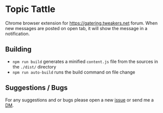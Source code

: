 # Topic Tattle
Chrome browser extension for https://gatering.tweakers.net forum. When new messages are posted on open tab, it will show the message in a notification.

## Building
- `npm run build` generates a minified `content.js` file from the sources in the `./dist/` directory
- `npm run auto-build` runs the build command on file change

## Suggestions / Bugs
For any suggestions and or bugs please open a new [issue](https://github.com/matthijn/topic-tattle/issues) or send me a [DM](https://gathering.tweakers.net/forum/pm_new_message).  